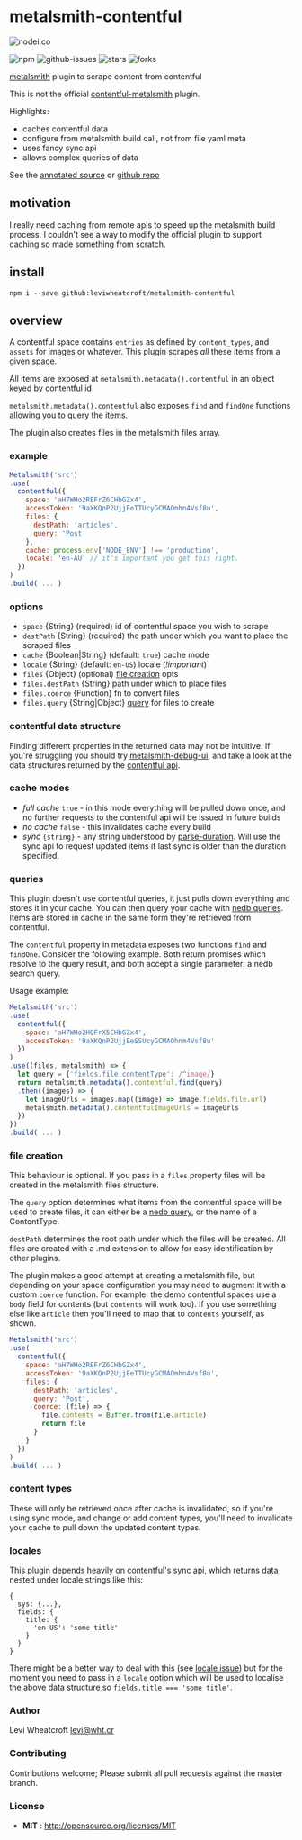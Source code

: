 # metalsmith-contentful

![nodei.co](https://nodei.co/npm/metalsmith-contentful.png?downloads=true&downloadRank=true&stars=true)

![npm](https://img.shields.io/npm/v/metalsmith-contentful.svg) ![github-issues](https://img.shields.io/github/issues/leviwheatcroft/metalsmith-contentful.svg) ![stars](https://img.shields.io/github/stars/leviwheatcroft/metalsmith-contentful.svg) ![forks](https://img.shields.io/github/forks/leviwheatcroft/metalsmith-contentful.svg)

[metalsmith](https://metalsmith.io) plugin to scrape content from contentful

This is not the official [contentful-metalsmith][contentful-metalsmith] plugin.

Highlights:

 * caches contentful data
 * configure from metalsmith build call, not from file yaml meta
 * uses fancy sync api
 * allows complex queries of data

See the [annotated source][annotated source] or [github repo][github repo]

## motivation

I really need caching from remote apis to speed up the metalsmith build process. I couldn't see a way to modify the official plugin to support caching so made something from scratch.

## install

`npm i --save github:leviwheatcroft/metalsmith-contentful`

## overview

A contentful space contains `entries` as defined by `content_types`, and `assets` for images or whatever. This plugin scrapes *all* these items from a given space.

All items are exposed at `metalsmith.metadata().contentful` in an object keyed by contentful id

`metalsmith.metadata().contentful` also exposes `find` and `findOne` functions allowing you to query the items.

The plugin also creates files in the metalsmith files array.

### example

```javascript
Metalsmith('src')
.use(
  contentful({
    space: 'aH7WHo2REFrZ6CHbGZx4',
    accessToken: '9aXKQnP2UjjEeTTUcyGCMAOmhn4Vsf8u',
    files: {
      destPath: 'articles',
      query: 'Post'
    },
    cache: process.env['NODE_ENV'] !== 'production',
    locale: 'en-AU' // it's important you get this right.
  })
)
.build( ... )
```

### options

 * `space` {String} (required) id of contentful space you wish to scrape
 * `destPath` {String} (required) the path under which you want to place the   scraped files
 * `cache` {Boolean|String} (default: `true`) cache mode
 * `locale` {String} (default: `en-US`) locale (*!important*)
 * `files` {Object} (optional) [file creation]() opts
 * `files.destPath` {String} path under which to place files
 * `files.coerce` {Function} fn to convert files
 * `files.query` {String|Object} [query](#queries) for files to create

### contentful data structure

Finding different properties in the returned data may not be intuitive. If you're struggling you should try [metalsmith-debug-ui][metalsmith-debug-ui], and take a look at the data structures returned by the [contentful api][contentful api].

### cache modes

 * *full cache* `true` - in this mode everything will be pulled down once, and no further requests to the contentful api will be issued in future builds
 * *no cache* `false` - this invalidates cache every build
 * *sync* `{string}` - any string understood by [parse-duration][parse-duration]. Will use the sync api to request updated items if last sync is older than the duration specified.

### queries

This plugin doesn't use contentful queries, it just pulls down everything and stores it in your cache. You can then query your cache with [nedb queries][nedb queries]. Items are stored in cache in the same form they're retrieved from contentful.

The `contentful` property in metadata exposes two functions `find` and `findOne`. Consider
the following example. Both return promises which resolve to the query result, and both accept a single parameter: a nedb search query.

Usage example:

```javascript
Metalsmith('src')
.use(
  contentful({
    space: 'aH7WHo2HQFrX5CHbGZx4',
    accessToken: '9aXKQnP2UjjEeSSUcyGCMAOhnm4Vsf8u'
  })
)
.use((files, metalsmith) => {
  let query = {'fields.file.contentType': /^image/}
  return metalsmith.metadata().contentful.find(query)
  .then((images) => {
    let imageUrls = images.map((image) => image.fields.file.url)
    metalsmith.metadata().contentfulImageUrls = imageUrls
  })
})
.build( ... )
```

### file creation

This behaviour is optional. If you pass in a `files` property files will be created in the metalsmith files structure.

The `query` option determines what items from the contentful space will be used to create files, it can either be a [nedb query][nedb queries], or the name of a ContentType.

`destPath` determines the root path under which the files will be created. All files are created with a .md extension to allow for easy identification by other plugins.

The plugin makes a good attempt at creating a metalsmith file, but depending on your space configuration you may need to augment it with a custom `coerce` function. For example, the demo contentful spaces use a `body` field for contents (but `contents` will work too). If you use something else like `article` then you'll need to map that to `contents` yourself, as shown.

```javascript
Metalsmith('src')
.use(
  contentful({
    space: 'aH7WHo2REFrZ6CHbGZx4',
    accessToken: '9aXKQnP2UjjEeTTUcyGCMAOmhn4Vsf8u',
    files: {
      destPath: 'articles',
      query: 'Post',
      coerce: (file) => {
        file.contents = Buffer.from(file.article)
        return file
      }
    }
  })
)
.build( ... )
```

### content types
These will only be retrieved once after cache is invalidated, so if you're using sync mode, and change or add content types, you'll need to invalidate your cache to pull down the updated content types.

### locales
This plugin depends heavily on contentful's sync api, which returns data nested under locale strings like this:

```
{
  sys: {...},
  fields: {
    title: {
      'en-US': 'some title'
    }
  }
}
```

There might be a better way to deal with this (see [locale issue][locale issue]) but for the moment you need to pass in a `locale` option which will be used to localise the above data structure so `fields.title === 'some title'`.

### Author

Levi Wheatcroft <levi@wht.cr>

### Contributing

Contributions welcome; Please submit all pull requests against the master branch.

### License

 - **MIT** : http://opensource.org/licenses/MIT

[annotated source]: https://leviwheatcroft.github.io/metalsmith-contentful "fancy annotated source"
[github repo]: https://github.com/leviwheatcroft/metalsmith-contentful "github repo"
[contentful-metalsmith]: https://github.com/contentful/contentful-metalsmith "official contentful-metalsmith plugin"
[nedb queries]: https://github.com/louischatriot/nedb#basic-querying "nedb readme"
[metalsmith-debug-ui]: https://github.com/leviwheatcroft/metalsmith-debug-ui "metalsmith-debug-ui repo"
[contentful api]: https://www.contentful.com/developers/docs/references/content-delivery-api/ "contentful api"
[parse-duration]: https://www.npmjs.com/package/parse-duration "parse-duration repo"
[locale issue]: https://github.com/leviwheatcroft/metalsmith-contentful/issues/3 "locale issue"
